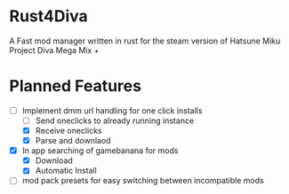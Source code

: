 # Rust4Diva

A Fast mod manager written in rust for the steam version of  Hatsune Miku Project Diva Mega Mix +

# Planned Features

- [ ] Implement dmm url handling for one click installs
  - [ ] Send oneclicks to already running instance 
  - [x] Receive oneclicks
  - [x] Parse and downlaod
- [x] In app searching of gamebanana for mods
  - [x] Download
  - [x] Automatic Install
- [ ]  mod pack presets for easy switching between incompatible mods